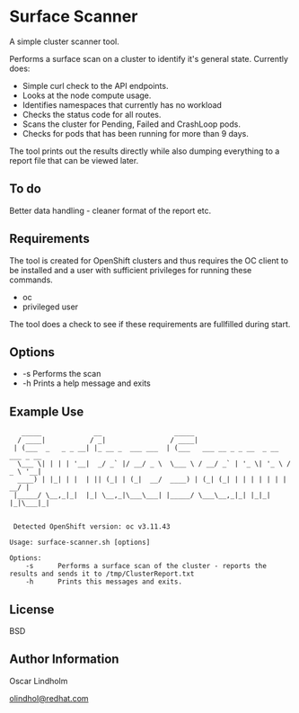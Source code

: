 Surface Scanner
=========

A simple cluster scanner tool.

Performs a surface scan on a cluster to identify it's general state. Currently does:
- Simple curl check to the API endpoints.
- Looks at the node compute usage.
- Identifies namespaces that currently has no workload
- Checks the status code for all routes.
- Scans the cluster for Pending, Failed and CrashLoop pods.
- Checks for pods that has been running for more than 9 days.

The tool prints out the results directly while also dumping everything to a report file that can be viewed later.

To do
------------

Better data handling - cleaner format of the report etc.

Requirements
------------

The tool is created for OpenShift clusters and thus requires the OC client to be installed and a user with sufficient privileges for running these commands.
- oc
- privileged user

The tool does a check to see if these requirements are fullfilled during start.

Options
--------------

* -s  Performs the scan
* -h  Prints a help message and exits

Example Use
----------------
```
   _____             __                  _____                                 
  / ____|           / _|                / ____|                                
 | (___  _   _ _ __| |_ __ _  ___ ___  | (___   ___ __ _ _ __  _ __   ___ _ __ 
  \___ \| | | | '__|  _/ _` |/ __/ _ \  \___ \ / __/ _` | '_ \| '_ \ / _ \ '__|
  ____) | |_| | |  | || (_| | (_|  __/  ____) | (_| (_| | | | | | | |  __/ |   
 |_____/ \__,_|_|  |_| \__,_|\___\___| |_____/ \___\__,_|_| |_|_| |_|\___|_|   
                                                                               
                                                                               
 Detected OpenShift version: oc v3.11.43

Usage: surface-scanner.sh [options]

Options:
    -s      Performs a surface scan of the cluster - reports the results and sends it to /tmp/ClusterReport.txt
    -h	    Prints this messages and exits.

```

License
-------

BSD

Author Information
------------------

Oscar Lindholm 

olindhol@redhat.com